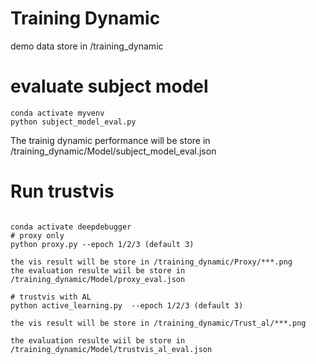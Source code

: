 # Training Dynamic
demo data store in /training_dynamic
# evaluate subject model

```
conda activate myvenv
python subject_model_eval.py
```
The trainig dynamic performance will be store in /training_dynamic/Model/subject_model_eval.json


# Run trustvis 
```

conda activate deepdebugger
# proxy only
python proxy.py --epoch 1/2/3 (default 3)

the vis result will be store in /training_dynamic/Proxy/***.png
the evaluation resulte wiil be store in /training_dynamic/Model/proxy_eval.json

# trustvis with AL
python active_learning.py  --epoch 1/2/3 (default 3)

the vis result will be store in /training_dynamic/Trust_al/***.png

the evaluation resulte wiil be store in /training_dynamic/Model/trustvis_al_eval.json

```